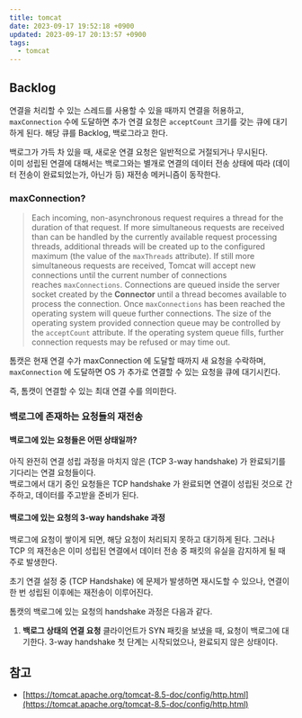 ```yaml
---
title: tomcat
date: 2023-09-17 19:52:18 +0900
updated: 2023-09-17 20:13:57 +0900
tags:
  - tomcat
---
```

## Backlog

연결을 처리할 수 있는 스레드를 사용할 수 있을 때까지 연결을 허용하고, `maxConnection` 수에 도달하면 추가 연결 요청은 `acceptCount` 크기를 갖는 큐에 대기하게 된다. 해당 큐를 Backlog, 백로그라고 한다.  

백로그가 가득 차 있을 때, 새로운 연결 요청은 일반적으로 거절되거나 무시된다.  
이미 성립된 연결에 대해서는 백로그와는 별개로 연결의 데이터 전송 상태에 따라 (데이터 전송이 완료되었는가, 아닌가 등) 재전송 메커니즘이 동작한다.  

### maxConnection?

> Each incoming, non-asynchronous request requires a thread for the duration of that request. If more simultaneous requests are received than can be handled by the currently available request processing threads, additional threads will be created up to the configured maximum (the value of the `maxThreads` attribute). If still more simultaneous requests are received, Tomcat will accept new connections until the current number of connections reaches `maxConnections`. Connections are queued inside the server socket created by the **Connector** until a thread becomes available to process the connection. Once `maxConnections` has been reached the operating system will queue further connections. The size of the operating system provided connection queue may be controlled by the `acceptCount` attribute. If the operating system queue fills, further connection requests may be refused or may time out.

톰캣은 현재 연결 수가 maxConnection 에 도달할 때까지 새 요청을 수락하며, `maxConnection` 에 도달하면 OS 가 추가로 연결할 수 있는 요청을 큐에 대기시킨다.  

즉, 톰캣이 연결할 수 있는 최대 연결 수를 의미한다.  

### 백로그에 존재하는 요청들의 재전송

#### 백로그에 있는 요청들은 어떤 상태일까?

아직 완전히 연결 성립 과정을 마치지 않은 (TCP 3-way handshake) 가 완료되기를 기다리는 연결 요청들이다.  
백로그에서 대기 중인 요청들은 TCP handshake 가 완료되면 연결이 성립된 것으로 간주하고, 데이터를 주고받을 준비가 된다. 

#### 백로그에 있는 요청의 3-way handshake 과정

백로그에 요청이 쌓이게 되면, 해당 요청이 처리되지 못하고 대기하게 된다. 그러나 TCP 의 재전송은 이미 성립된 연결에서 데이터 전송 중 패킷의 유실을 감지하게 될 때 주로 발생한다.  

초기 연결 설정 중 (TCP Handshake) 에 문제가 발생하면 재시도할 수 있으나, 연결이 한 번 성립된 이후에는 재전송이 이루어진다.  

톰캣의 백로그에 있는 요청의 handshake 과정은 다음과 같다.

1. **백로그 상태의 연결 요청** 클라이언트가 SYN 패킷을 보냈을 때, 요청이 백로그에 대기한다. 3-way handshake 첫 단계는 시작되었으나, 완료되지 않은 상태이다.

## 참고

- [https://tomcat.apache.org/tomcat-8.5-doc/config/http.html](https://tomcat.apache.org/tomcat-8.5-doc/config/http.html)